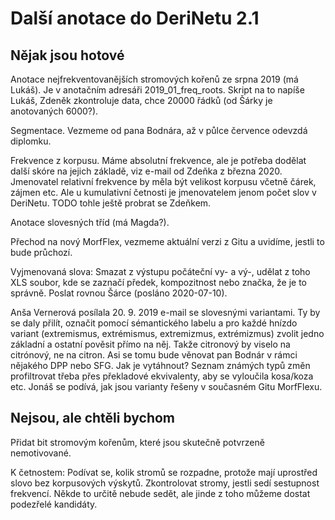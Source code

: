 Další anotace do DeriNetu 2.1
=============================

Nějak jsou hotové
-----------------

Anotace nejfrekventovanějších stromových kořenů ze srpna 2019 (má Lukáš).
Je v anotačním adresáři 2019_01_freq_roots.
Skript na to napíše Lukáš, Zdeněk zkontroluje data, chce 20000 řádků (od Šárky
je anotovaných 6000?).

Segmentace. Vezmeme od pana Bodnára, až v půlce července odevzdá diplomku.

Frekvence z korpusu. Máme absolutní frekvence, ale je potřeba dodělat další
skóre na jejich základě, viz e-mail od Zdeňka z března 2020.
Jmenovatel relativní frekvence by měla být velikost korpusu včetně čárek,
zájmen etc. Ale u kumulativní četnosti je jmenovatelem jenom počet slov
v DeriNetu. TODO tohle ještě probrat se Zdeňkem.

Anotace slovesných tříd (má Magda?).

Přechod na nový MorfFlex, vezmeme aktuální verzi z Gitu a uvidíme, jestli to
bude průchozí.

Vyjmenovaná slova: Smazat z výstupu počáteční vy- a vý-, udělat z toho XLS
soubor, kde se zaznačí předek, kompozitnost nebo značka, že je to správně.
Poslat rovnou Šárce (posláno 2020-07-10).

Anša Vernerová posílala 20. 9. 2019 e-mail se slovesnými variantami.
Ty by se daly přilít, označit pomocí sémantického labelu a pro každé hnízdo
variant (extremismus, extrémismus, extremizmus, extrémizmus) zvolit jedno
základní a ostatní pověsit přímo na něj. Takže citronový by viselo na citrónový,
ne na citron.
Asi se tomu bude věnovat pan Bodnár v rámci nějakého DPP nebo SFG.
Jak je vytáhnout? Seznam známých typů změn profiltrovat třeba přes překladové
ekvivalenty, aby se vyloučila kosa/koza etc.
Jonáš se podívá, jak jsou varianty řešeny v současném Gitu MorfFlexu.



Nejsou, ale chtěli bychom
-------------------------

Přidat bit stromovým kořenům, které jsou skutečně potvrzeně nemotivované.

K četnostem: Podívat se, kolik stromů se rozpadne, protože mají uprostřed slovo
bez korpusových výskytů.
Zkontrolovat stromy, jestli sedí sestupnost frekvencí. Někde to určitě nebude
sedět, ale jinde z toho můžeme dostat podezřelé kandidáty.

